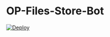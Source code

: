 # OP-Files-Store-Bot


[![Deploy](https://www.herokucdn.com/deploy/button.svg)](https://heroku.com/deploy?template=https://github.com/vignesh178178/OP-Files-Store-Bot)
